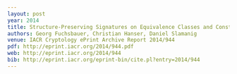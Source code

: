```yaml
---
layout: post
year: 2014
title: Structure-Preserving Signatures on Equivalence Classes and Constant-Size Anonymous Credentials
authors: Georg Fuchsbauer, Christian Hanser, Daniel Slamanig
venue: IACR Cryptology ePrint Archive Report 2014/944
pdf: http://eprint.iacr.org/2014/944.pdf
web: http://eprint.iacr.org/2014/944
bib: http://eprint.iacr.org/eprint-bin/cite.pl?entry=2014/944
---
```


